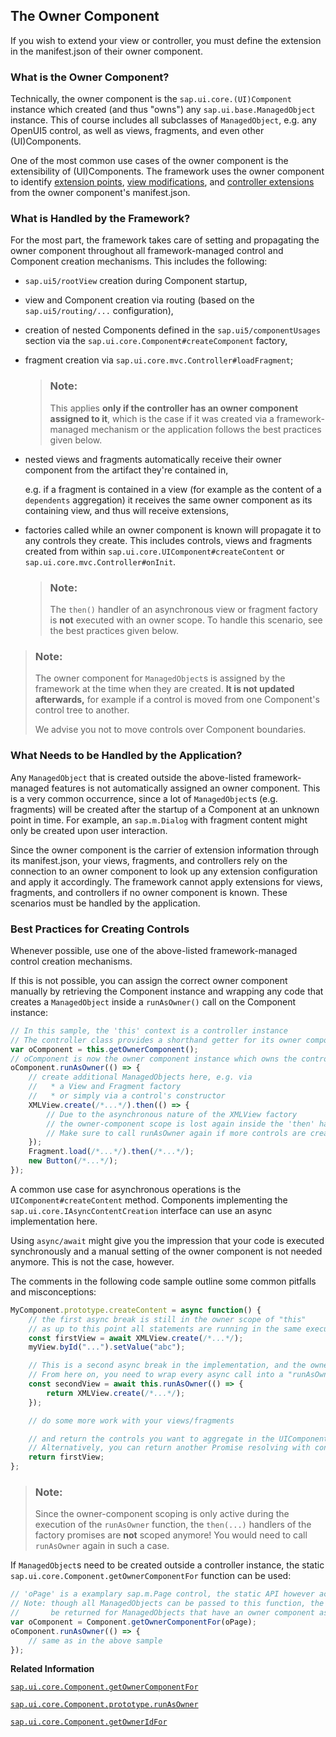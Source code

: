<!-- loioa7a313889e874a118c5e17803c958b24 -->

## The Owner Component

If you wish to extend your view or controller, you must define the extension in the manifest.json of their owner component.



<a name="loioa7a313889e874a118c5e17803c958b24__section_p1l_4by_jkb"/>

### What is the Owner Component?

Technically, the owner component is the `sap.ui.core.(UI)Component` instance which created \(and thus "owns"\) any `sap.ui.base.ManagedObject` instance. This of course includes all subclasses of `ManagedObject`, e.g. any OpenUI5 control, as well as views, fragments, and even other \(UI\)Components.

One of the most common use cases of the owner component is the extensibility of \(UI\)Components. The framework uses the owner component to identify [extension points](../06_Extending_SAPUI5_Applications/view-extension-403c050.md), [view modifications](../06_Extending_SAPUI5_Applications/view-modification-aa93e1c.md), and [controller extensions](using-controller-extension-21515f0.md) from the owner component's manifest.json.



<a name="loioa7a313889e874a118c5e17803c958b24__section_tks_rby_jkb"/>

### What is Handled by the Framework?

For the most part, the framework takes care of setting and propagating the owner component throughout all framework-managed control and Component creation mechanisms. This includes the following:

-   `sap.ui5/rootView` creation during Component startup,
-   view and Component creation via routing \(based on the `sap.ui5/routing/...` configuration\),
-   creation of nested Components defined in the `sap.ui5/componentUsages` section via the `sap.ui.core.Component#createComponent` factory,
-   fragment creation via `sap.ui.core.mvc.Controller#loadFragment`;

    > ### Note:  
    > This applies **only if the controller has an owner component assigned to it**, which is the case if it was created via a framework-managed mechanism or the application follows the best practices given below.

-   nested views and fragments automatically receive their owner component from the artifact they're contained in,

    e.g. if a fragment is contained in a view \(for example as the content of a `dependents` aggregation\) it receives the same owner component as its containing view, and thus will receive extensions,

-   factories called while an owner component is known will propagate it to any controls they create. This includes controls, views and fragments created from within `sap.ui.core.UIComponent#createContent` or `sap.ui.core.mvc.Controller#onInit`.

    > ### Note:  
    > The `then()` handler of an asynchronous view or fragment factory is **not** executed with an owner scope. To handle this scenario, see the best practices given below.


> ### Note:  
> The owner component for `ManagedObject`s is assigned by the framework at the time when they are created. **It is not updated afterwards,** for example if a control is moved from one Component's control tree to another.
> 
> We advise you not to move controls over Component boundaries.



<a name="loioa7a313889e874a118c5e17803c958b24__section_zmp_rwc_kkb"/>

### What Needs to be Handled by the Application?

Any `ManagedObject` that is created outside the above-listed framework-managed features is not automatically assigned an owner component. This is a very common occurrence, since a lot of `ManagedObject`s \(e.g. fragments\) will be created after the startup of a Component at an unknown point in time. For example, an `sap.m.Dialog` with fragment content might only be created upon user interaction.

Since the owner component is the carrier of extension information through its manifest.json, your views, fragments, and controllers rely on the connection to an owner component to look up any extension configuration and apply it accordingly. The framework cannot apply extensions for views, fragments, and controllers if no owner component is known. These scenarios must be handled by the application.



<a name="loioa7a313889e874a118c5e17803c958b24__section_u13_jvr_nvb"/>

### Best Practices for Creating Controls

Whenever possible, use one of the above-listed framework-managed control creation mechanisms.

If this is not possible, you can assign the correct owner component manually by retrieving the Component instance and wrapping any code that creates a `ManagedObject` inside a `runAsOwner()` call on the Component instance:

```js
// In this sample, the 'this' context is a controller instance
// The controller class provides a shorthand getter for its owner component
var oComponent = this.getOwnerComponent();
// oComponent is now the owner component instance which owns the controller
oComponent.runAsOwner(() => {
    // create additional ManagedObjects here, e.g. via
    //   * a View and Fragment factory
    //   * or simply via a control's constructor
    XMLView.create(/*...*/).then(() => {
        // Due to the asynchronous nature of the XMLView factory
        // the owner-component scope is lost again inside the 'then' handler!
        // Make sure to call runAsOwner again if more controls are created here.
    });
    Fragment.load(/*...*/).then(/*...*/);
    new Button(/*...*/);
});
```

A common use case for asynchronous operations is the `UIComponent#createContent` method. Components implementing the `sap.ui.core.IAsyncContentCreation` interface can use an async implementation here.

Using `async/await` might give you the impression that your code is executed synchronously and a manual setting of the owner component is not needed anymore. This is not the case, however.

The comments in the following code sample outline some common pitfalls and misconceptions:

```js
MyComponent.prototype.createContent = async function() {
    // the first async break is still in the owner scope of "this"
    // as up to this point all statements are running in the same execution stack and the framework tracks the owner component for you
    const firstView = await XMLView.create(/*...*/);
    myView.byId("...").setValue("abc");

    // This is a second async break in the implementation, and the owner component scope is lost to the framework
    // From here on, you need to wrap every async call into a "runAsOwner" call (refer also to the sample above)
    const secondView = await this.runAsOwner(() => {
        return XMLView.create(/*...*/);
    });

    // do some more work with your views/fragments

    // and return the controls you want to aggregate in the UIComponent's "rootControl" aggregation
    // Alternatively, you can return another Promise resolving with controls
    return firstView;
};
```

> ### Note:  
> Since the owner-component scoping is only active during the execution of the `runAsOwner` function, the `then(...)` handlers of the factory promises are **not** scoped anymore! You would need to call `runAsOwner` again in such a case.

If `ManagedObject`s need to be created outside a controller instance, the static `sap.ui.core.Component.getOwnerComponentFor` function can be used:

```js
// 'oPage' is a examplary sap.m.Page control, the static API however accepts all ManagedObjects
// Note: though all ManagedObjects can be passed to this function, the owner component can only
//       be returned for ManagedObjects that have an owner component assigned already
var oComponent = Component.getOwnerComponentFor(oPage);
oComponent.runAsOwner(() => {
    // same as in the above sample
});
```

**Related Information**  


[`sap.ui.core.Component.getOwnerComponentFor`](https://ui5.sap.com/#/api/sap.ui.core.Component/methods/sap.ui.core.Component.getOwnerComponentFor)

[`sap.ui.core.Component.prototype.runAsOwner`](https://ui5.sap.com/#/api/sap.ui.core.Component/methods/runAsOwner)

[`sap.ui.core.Component.getOwnerIdFor`](https://ui5.sap.com/#/api/sap.ui.core.Component/methods/sap.ui.core.Component.getOwnerIdFor)


